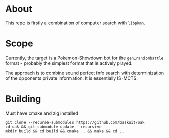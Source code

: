# About

This repo is firstly a combination of computer search with `libpkmn`.

# Scope

Currently, the target is a Pokemon-Showdown bot for the `gen1randombattle` format - probably the simplest format that is actively played.

The approach is to combine sound perfect info search with determinization of the opponents private information. It is essentially IS-MCTS.

# Building

Must have cmake and zig installed

```
git clone --recurse-submodules https://github.com/baskuit/oak
cd oak && git submodule update --recursive
mkdir build && cd build && cmake .. && make && cd ..
```